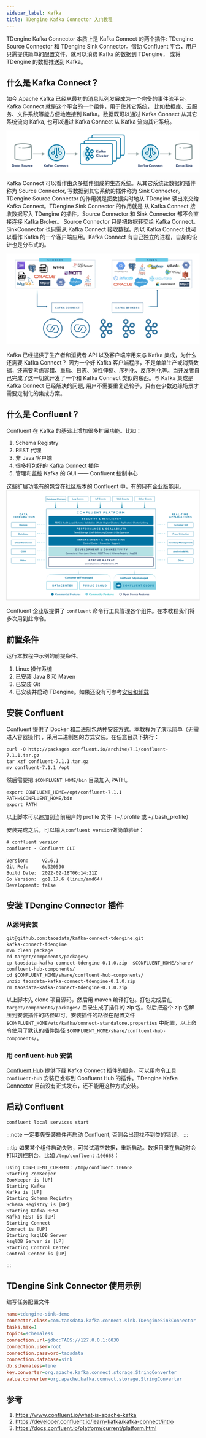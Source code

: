 ```yaml
---
sidebar_label: Kafka
title: TDengine Kafka Connector 入门教程
---
```


TDengine Kafka Connector 本质上是 Kafka Connect 的两个插件: TDengine Source Connector 和 TDengine Sink Connector。借助 Confluent 平台，用户只需提供简单的配置文件，就可以消费 Kafka 的数据到 TDengine， 或将 TDengine 的数据推送到 Kafka。

## 什么是 Kafka Connect？

如今 Apache Kafka 已经从最初的消息队列发展成为一个完备的事件流平台。Kafka Connect 就是这个平台的一个组件，用于使其它系统， 比如数据库、云服务、文件系统等能方便地连接到 Kafka。数据既可以通过 Kafka Connect 从其它系统流向 Kafka, 也可以通过 Kafka Connect 从 Kafka 流向其它系统。

![](Kafka_Connect.png)

Kafka Connect 可以看作由众多插件组成的生态系统。从其它系统读数据的插件称为 Source Connector, 写数据到其它系统的插件称为 Sink Connector。TDengine Source Connector 的作用就是把数据实时地从 TDengine 读出来交给 Kafka Connect。TDengine Sink Connector 的作用就是 从 Kafka Connect 接收数据写入 TDengine 的插件。Source Connector 和 Sink Connector 都不会直接连接 Kafka Broker。 Source Connector 只是把数据转交给 Kafka Connect。 SinkConnector 也只需从 Kafka Connect 接收数据。所以 Kafka Connect 也可以看作 Kafka 的一个客户端应用。Kafka Connect 有自己独立的进程，自身的设计也是分布式的。

![](streaming-integration-with-kafka-connect.png)

Kafka 已经提供了生产者和消费者 API 以及客户端库用来与 Kafka 集成，为什么还需要 Kafka Connect？ 因为一个好 Kafka 客户端程序，不是单单生产或消费数据，还需要考虑容错、重启、日志、弹性伸缩、序列化、反序列化等。当开发者自己完成了这一切就开发了一个和 Kafka Connect 类似的东西。与 Kafka 集成是 Kafka Connect 已经解决的问题, 用户不需要重复造轮子，只有在少数边缘场景才需要定制化的集成方案。

## 什么是 Confluent？

Confluent 在 Kafka 的基础上增加很多扩展功能。比如：

1. Schema Registry
2. REST 代理
3. 非 Java 客户端
4. 很多打包好的 Kafka Connect 插件
5. 管理和监控 Kafka 的 GUI —— Confluent 控制中心

这些扩展功能有的包含在社区版本的 Confluent 中，有的只有企业版能用。
![](confluentPlatform.png)

Confluent 企业版提供了 `confluent` 命令行工具管理各个组件。在本教程我们将多次用到此命令。

## 前置条件

运行本教程中示例的前提条件。

1. Linux 操作系统
2. 已安装 Java 8 和 Maven
3. 已安装 Git
4. 已安装并启动 TDengine。如果还没有可参考[安装和卸载](/operation/pkg-install)

## 安装 Confluent

Confluent 提供了 Docker 和二进制包两种安装方式。本教程为了演示简单（无需进入容器操作），采用二进制包的方式安装。在任意目录下执行：

```
curl -O http://packages.confluent.io/archive/7.1/confluent-7.1.1.tar.gz
tar xzf confluent-7.1.1.tar.gz
mv confluent-7.1.1 /opt
```

然后需要把 `$CONFLUENT_HOME/bin` 目录加入 PATH。

```title=".profile"
export CONFLUENT_HOME=/opt/confluent-7.1.1
PATH=$CONFLUENT_HOME/bin
export PATH
```

以上脚本可以追加到当前用户的 profile 文件（~/.profile 或 ~/.bash_profile）

安装完成之后，可以输入`confluent version`做简单验证：

```
# confluent version
confluent - Confluent CLI

Version:     v2.6.1
Git Ref:     6d920590
Build Date:  2022-02-18T06:14:21Z
Go Version:  go1.17.6 (linux/amd64)
Development: false
```

## 安装 TDengine Connector 插件

### 从源码安装

```
git@github.com:taosdata/kafka-connect-tdengine.git
kafka-connect-tdengine
mvn clean package
cd target/components/packages/
cp taosdata-kafka-connect-tdengine-0.1.0.zip  $CONFLUENT_HOME/share/
confluent-hub-components/
cd $CONFLUENT_HOME/share/confluent-hub-components/
unzip taosdata-kafka-connect-tdengine-0.1.0.zip
rm taosdata-kafka-connect-tdengine-0.1.0.zip
```

以上脚本先 clone 项目源码，然后用 maven 编译打包。打包完成后在 `target/components/packages/` 目录生成了插件的 zip 包。然后把这个 zip 包解压到安装插件的路径即可。安装插件的路径在配置文件 `$CONFLUENT_HOME/etc/kafka/connect-standalone.properties` 中配置，以上命令使用了默认的插件路径 `$CONFLUENT_HOME/share/confluent-hub-components/`。

### 用 confluent-hub 安装

[Confluent Hub](https://www.confluent.io/hub) 提供下载 Kafka Connect 插件的服务。可以用命令工具 `confluent-hub` 安装已发布到 Confluent Hub 的插件。TDengine Kafka Connector 目前没有正式发布，还不能用这种方式安装。

## 启动 Confluent

```
confluent local services start
```

:::note
一定要先安装插件再启动 Confluent, 否则会出现找不到类的错误。
:::

:::tip
如果某个组件启动失败，可尝试清空数据，重新启动。数据目录在启动时会打印到控制台，比如 `/tmp/confluent.106668`：

```title="启动日志" {1}
Using CONFLUENT_CURRENT: /tmp/confluent.106668
Starting ZooKeeper
ZooKeeper is [UP]
Starting Kafka
Kafka is [UP]
Starting Schema Registry
Schema Registry is [UP]
Starting Kafka REST
Kafka REST is [UP]
Starting Connect
Connect is [UP]
Starting ksqlDB Server
ksqlDB Server is [UP]
Starting Control Center
Control Center is [UP]
```
:::

## TDengine Sink Connector 使用示例

编写任务配置文件

```ini title="sink_demo.properties"
name=tdengine-sink-demo
connector.class=com.taosdata.kafka.connect.sink.TDengineSinkConnector
tasks.max=1
topics=schemaless
connection.url=jdbc:TAOS://127.0.0.1:6030
connection.user=root
connection.password=taosdata
connection.database=sink
db.schemaless=line
key.converter=org.apache.kafka.connect.storage.StringConverter
value.converter=org.apache.kafka.connect.storage.StringConverter
```



## 参考

1. https://www.confluent.io/what-is-apache-kafka
2. https://developer.confluent.io/learn-kafka/kafka-connect/intro
3. https://docs.confluent.io/platform/current/platform.html

